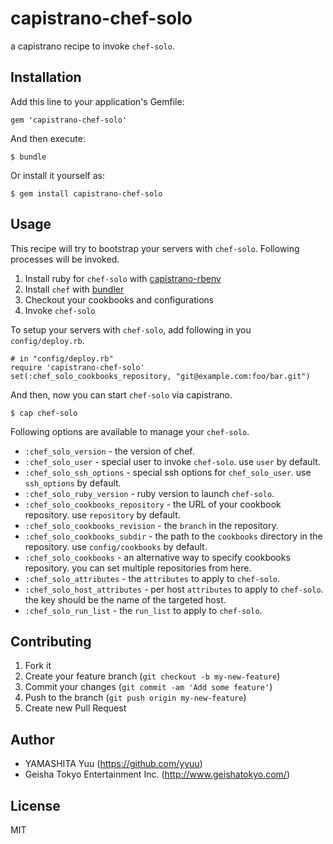 # capistrano-chef-solo

a capistrano recipe to invoke `chef-solo`.

## Installation

Add this line to your application's Gemfile:

    gem 'capistrano-chef-solo'

And then execute:

    $ bundle

Or install it yourself as:

    $ gem install capistrano-chef-solo

## Usage

This recipe will try to bootstrap your servers with `chef-solo`. Following processes will be invoked.

1. Install ruby for `chef-solo` with [capistrano-rbenv](https://github.com/yyuu/capistrano-rbenv)
2. Install `chef` with [bundler](http://gembundler.com)
3. Checkout your cookbooks and configurations
4. Invoke `chef-solo`

To setup your servers with `chef-solo`, add following in you `config/deploy.rb`.

    # in "config/deploy.rb"
    require 'capistrano-chef-solo'
    set(:chef_solo_cookbooks_repository, "git@example.com:foo/bar.git")

And then, now you can start `chef-solo` via capistrano.

    $ cap chef-solo

Following options are available to manage your `chef-solo`.

 * `:chef_solo_version` - the version of chef.
 * `:chef_solo_user` - special user to invoke `chef-solo`. use `user` by default.
 * `:chef_solo_ssh_options` - special ssh options for `chef_solo_user`. use `ssh_options` by default.
 * `:chef_solo_ruby_version` - ruby version to launch `chef-solo`.
 * `:chef_solo_cookbooks_repository` - the URL of your cookbook repository. use `repository` by default.
 * `:chef_solo_cookbooks_revision` - the `branch` in the repository.
 * `:chef_solo_cookbooks_subdir` - the path to the `cookbooks` directory in the repository. use `config/cookbooks` by default.
 * `:chef_solo_cookbooks` - an alternative way to specify cookbooks repository. you can set multiple repositories from here.
 * `:chef_solo_attributes` - the `attributes` to apply to `chef-solo`.
 * `:chef_solo_host_attributes` - per host `attributes` to apply to `chef-solo`. the key should be the name of the targeted host.
 * `:chef_solo_run_list` - the `run_list` to apply to `chef-solo`.

## Contributing

1. Fork it
2. Create your feature branch (`git checkout -b my-new-feature`)
3. Commit your changes (`git commit -am 'Add some feature'`)
4. Push to the branch (`git push origin my-new-feature`)
5. Create new Pull Request

## Author

- YAMASHITA Yuu (https://github.com/yyuu)
- Geisha Tokyo Entertainment Inc. (http://www.geishatokyo.com/)

## License

MIT

